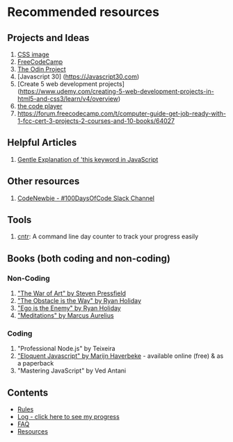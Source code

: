 # Recommended resources

## Projects and Ideas
1. [CSS image](http://coding-artist.teachable.com)
2. [FreeCodeCamp](https://www.freecodecamp.com)
3. [The Odin Project](http://www.theodinproject.com/)
4. [Javascript 30] (https://Javascript30.com)
5. [Create 5 web development projects] (https://www.udemy.com/creating-5-web-development-projects-in-html5-and-css3/learn/v4/overview)
6. [the code player](https//thecodeplayer.com)
7. https://forum.freecodecamp.com/t/computer-guide-get-job-ready-with-1-fcc-cert-3-projects-2-courses-and-10-books/64027





## Helpful Articles
1. [Gentle Explanation of 'this keyword in JavaScript](http://rainsoft.io/gentle-explanation-of-this-in-javascript/)




## Other resources
1. [CodeNewbie - #100DaysOfCode Slack Channel](https://codenewbie.typeform.com/to/uwsWlZ)

## Tools
1. [cntr](https://github.com/nsgonultas/cntr): A command line day counter to track your progress easily

## Books (both coding and non-coding)

### Non-Coding
1. ["The War of Art" by Steven Pressfield](http://www.goodreads.com/book/show/1319.The_War_of_Art)
2. ["The Obstacle is the Way" by Ryan Holiday](http://www.goodreads.com/book/show/18668059-the-obstacle-is-the-way?ac=1&from_search=true)
3. ["Ego is the Enemy" by Ryan Holiday](http://www.goodreads.com/book/show/27036528-ego-is-the-enemy?from_search=true&search_version=service)
4. ["Meditations" by Marcus Aurelius](https://www.goodreads.com/book/show/662925.Meditations)

### Coding
1. "Professional Node.js" by Teixeira
2. ["Eloquent Javascript" by Marijn Haverbeke](http://eloquentjavascript.net/) - available online (free) & as a paperback
3. "Mastering JavaScript" by Ved Antani

## Contents
* [Rules](rules.md)
* [Log - click here to see my progress](log.md)
* [FAQ](FAQ.md)
* [Resources](resources.md)
